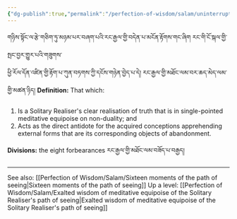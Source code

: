 ```yaml
---
{"dg-publish":true,"permalink":"/perfection-of-wisdom/salam/uninterrupted-path-of-the-solitary-realiser-s-path-of-seeing/"}
---
```


གཉིས་སྟོང་ལ་རྩེ་གཅིག་ཏུ་མཉམ་པར་བཞག་པའི་རང་རྒྱལ་གྱི་བདེན་པ་མངོན་རྟོགས་གང་ཞིག རང་གི་ངོ་སྐལ་གྱི་སྤང་བྱར་གྱུར་པའི་གཟུགས་<br>ཕྱི་རོལ་དོན་འཛིན་གྱི་རྟོག་པ་ཀུན་བཏགས་ཀྱི་དངོས་གཉེན་བྱེད་པ་དེ། རང་རྒྱལ་གྱི་མཐོང་ལམ་བར་ཆད་མེད་ལམ་གྱི་མཚན་ཉིད།
**Definition:** That which:
1. Is a Solitary Realiser's clear realisation of truth that is in single-pointed meditative equipoise on non-duality; and
2. Acts as the direct antidote for the acquired conceptions apprehending external forms that are its corresponding objects of abandonment.

**Divisions:** the eight forbearances རང་རྒྱལ་གྱི་མཐོང་ལམ་བཟོད་པ་བརྒྱད།

---
See also: [[Perfection of Wisdom/Salam/Sixteen moments of the path of seeing\|Sixteen moments of the path of seeing]]
Up a level: [[Perfection of Wisdom/Salam/Exalted wisdom of meditative equipoise of the Solitary Realiser's path of seeing\|Exalted wisdom of meditative equipoise of the Solitary Realiser's path of seeing]]